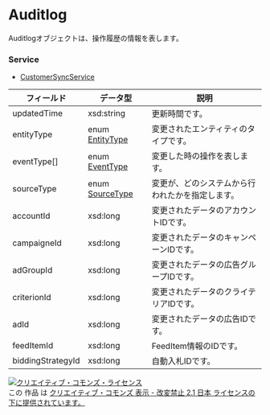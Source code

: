 # Auditlog
Auditlogオブジェクトは、操作履歴の情報を表します。
### Service
+ [CustomerSyncService](../services/CustomerSyncService.md)

| フィールド | データ型 | 説明 | 
|---|---|---|
| updatedTime| xsd:string| 更新時間です。 |
| entityType| enum <a href="../data/EntityType.md">EntityType</a>| 変更されたエンティティのタイプです。 |
| eventType[]| enum <a href="../data/EventType.md">EventType</a>| 変更した時の操作を表します。 |
| sourceType| enum <a href="../data/SourceType.md">SourceType</a>| 変更が、どのシステムから行われたかを指定します。 |
| accountId| xsd:long| 変更されたデータのアカウントIDです。 |
| campaigneId| xsd:long| 変更されたデータのキャンペーンIDです。 |
| adGroupId| xsd:long| 変更されたデータの広告グループIDです。 |
| criterionId| xsd:long| 変更されたデータのクライテリアIDです。 |
| adId| xsd:long| 変更されたデータの広告IDです。 |
| feedItemId| xsd:long| FeedItem情報のIDです。 |
| biddingStrategyId| xsd:long| 自動入札IDです。 |
<a rel="license" href="http://creativecommons.org/licenses/by-nd/2.1/jp/"><img alt="クリエイティブ・コモンズ・ライセンス" style="border-width:0" src="https://i.creativecommons.org/l/by-nd/2.1/jp/88x31.png" /></a><br />この 作品 は <a rel="license" href="http://creativecommons.org/licenses/by-nd/2.1/jp/">クリエイティブ・コモンズ 表示 - 改変禁止 2.1 日本 ライセンスの下に提供されています。</a>
